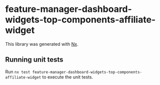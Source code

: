 # feature-manager-dashboard-widgets-top-components-affiliate-widget

This library was generated with [Nx](https://nx.dev).

## Running unit tests

Run `nx test feature-manager-dashboard-widgets-top-components-affiliate-widget` to execute the unit tests.

